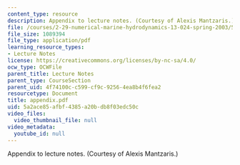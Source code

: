 ```yaml
---
content_type: resource
description: Appendix to lecture notes. (Courtesy of Alexis Mantzaris.)
file: /courses/2-29-numerical-marine-hydrodynamics-13-024-spring-2003/5a2ace85afbf4385a20bdb8f03edc50c_appendix.pdf
file_size: 1089394
file_type: application/pdf
learning_resource_types:
- Lecture Notes
license: https://creativecommons.org/licenses/by-nc-sa/4.0/
ocw_type: OCWFile
parent_title: Lecture Notes
parent_type: CourseSection
parent_uid: 4f74100c-c599-cf9c-9256-4ea8b4f6fea2
resourcetype: Document
title: appendix.pdf
uid: 5a2ace85-afbf-4385-a20b-db8f03edc50c
video_files:
  video_thumbnail_file: null
video_metadata:
  youtube_id: null
---
```

Appendix to lecture notes. (Courtesy of Alexis Mantzaris.)